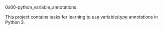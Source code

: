 0x00-python_variable_annotations

This project contains tasks for learning to use variable/type annotations in Python 3.
